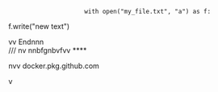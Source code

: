                          with open("my_file.txt", "a") as f:
   f.write("new text")

vv 
Endnnn  
/// 
    nv
  nnbfgnbvfvv ****       
                
                            
         
nvv   docker.pkg.github.com     
         
  v       
        
             
   
     
  
  
  
     
    
 
  

  
       
    
      
 
  
     
